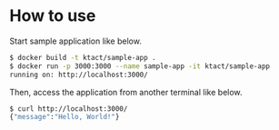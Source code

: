 # How to use
Start sample application like below.
```bash
$ docker build -t ktact/sample-app .
$ docker run -p 3000:3000 --name sample-app -it ktact/sample-app
running on: http://localhost:3000/
```

Then, access the application from another terminal like below.
```bash
$ curl http://localhost:3000/
{"message":"Hello, World!"}
```
